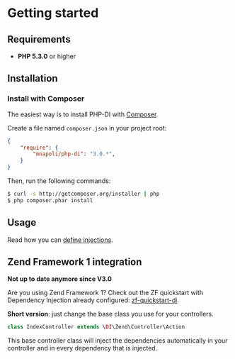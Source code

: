 # Getting started

## Requirements

* **PHP 5.3.0** or higher

## Installation

### Install with Composer

The easiest way is to install PHP-DI with [Composer](http://getcomposer.org/doc/00-intro.md).

Create a file named `composer.json` in your project root:

```json
{
    "require": {
        "mnapoli/php-di": "3.0.*",
    }
}
```

Then, run the following commands:

```bash
$ curl -s http://getcomposer.org/installer | php
$ php composer.phar install
```

## Usage

Read how you can [define injections](doc/definition.md).

## Zend Framework 1 integration

**Not up to date anymore since V3.0**

Are you using Zend Framework 1? Check out the ZF quickstart with Dependency Injection already configured:
[zf-quickstart-di](https://github.com/mnapoli/zf-quickstart-di).

**Short version**: just change the base class you use for your controllers.

```php
class IndexController extends \DI\Zend\Controller\Action
```

This base controller class will inject the dependencies automatically in your controller and in every dependency that is injected.
